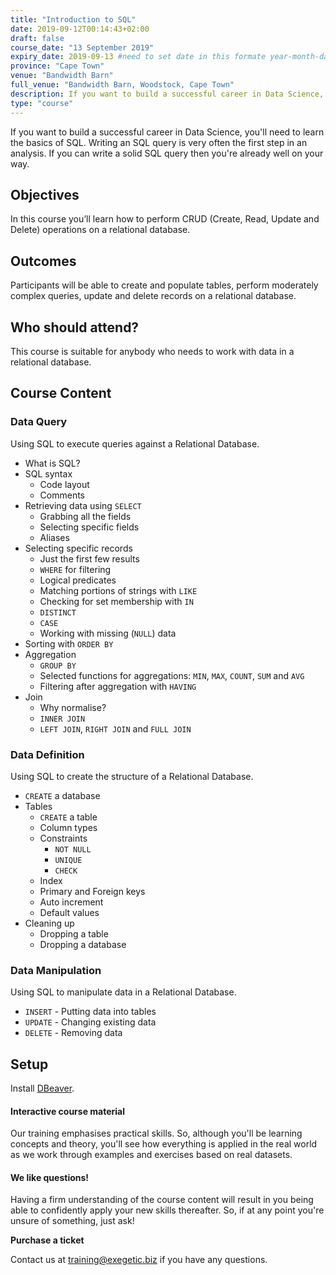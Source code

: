 ```yaml
---
title: "Introduction to SQL"
date: 2019-09-12T00:14:43+02:00
draft: false
course_date: "13 September 2019"
expiry_date: 2019-09-13 #need to set date in this formate year-month-day
province: "Cape Town"
venue: "Bandwidth Barn"
full_venue: "Bandwidth Barn, Woodstock, Cape Town"
description: If you want to build a successful career in Data Science, you'll need to learn the basics of SQL. Writing an SQL query is very often the first step in an analysis. If you can write a solid SQL query then you're already well on your way.
type: "course"
---
```


If you want to build a successful career in Data Science, you'll need to learn the basics of SQL. Writing an SQL query is very often the first step in an analysis. If you can write a solid SQL query then you're already well on your way.

## Objectives

In this course you’ll learn how to perform CRUD (Create, Read, Update and Delete) operations on a relational database.

## Outcomes 

Participants will be able to create and populate tables, perform moderately complex queries, update and delete records on a relational database.

## Who should attend?

This course is suitable for anybody who needs to work with data in a relational database.

## Course Content
### Data Query

Using SQL to execute queries against a Relational Database.

- What is SQL?
- SQL syntax
	- Code layout
	- Comments
- Retrieving data using `SELECT`
	- Grabbing all the fields
	- Selecting specific fields
	- Aliases
- Selecting specific records
	- Just the first few results
	- `WHERE` for filtering
	- Logical predicates
	- Matching portions of strings with `LIKE`
	- Checking for set membership with `IN`
	- `DISTINCT`
	- `CASE`
	- Working with missing (`NULL`) data
- Sorting with `ORDER BY`
- Aggregation
	- `GROUP BY`
	- Selected functions for aggregations: `MIN`, `MAX`, `COUNT`, `SUM` and `AVG`
	- Filtering after aggregation with `HAVING`
- Join
	- Why normalise?
	- `INNER JOIN`
	- `LEFT JOIN`, `RIGHT JOIN` and `FULL JOIN`

### Data Definition

Using SQL to create the structure of a Relational Database.

- `CREATE` a database
- Tables
	- `CREATE` a table
	- Column types
	- Constraints
		- `NOT NULL`
		- `UNIQUE`
		- `CHECK`
	- Index
	- Primary and Foreign keys
	- Auto increment
	- Default values
- Cleaning up
	- Dropping a table
	- Dropping a database

### Data Manipulation

Using SQL to manipulate data in a Relational Database.

- `INSERT` - Putting data into tables
- `UPDATE` - Changing existing data
- `DELETE` - Removing data

## Setup
          
Install [DBeaver](https://dbeaver.io/download/).

#### Interactive course material
          
Our training emphasises practical skills. So, although you'll be learning concepts and theory, you'll see how everything is applied in the real world as we work through examples and exercises based on real datasets.

#### We like questions!
          
Having a firm understanding of the course content will result in you being able to confidently apply your new skills thereafter. So, if at any point you're unsure of something, just ask!

<a class="btn btn-primary register" href="https://qkt.io/fsget8" target="_blank" style="text-decoration: none;"> <strong>Purchase a ticket</strong></a>

Contact us at [training@exegetic.biz](mailto:training@exegetic.biz) if you have any questions.